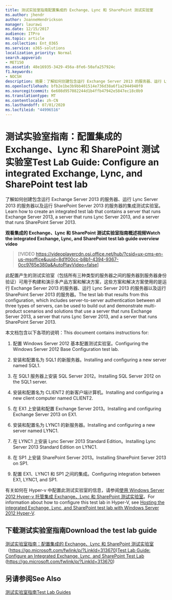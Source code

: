 ```yaml
---
title: 测试实验室指南配置集成的 Exchange、Lync 和 SharePoint 测试实验室
ms.author: jhendr
author: JoanneHendrickson
manager: laurawi
ms.date: 12/15/2017
audience: ITPro
ms.topic: article
ms.collection: Ent_O365
ms.service: o365-solutions
localization_priority: Normal
search.appverid:
- MET150
ms.assetid: 48e16935-3429-456a-8fe6-50afa257924c
f1.keywords:
- NOCSH
description: 摘要：了解如何创建包含运行 Exchange Server 2013 的服务器、运行 Lync Server 2013 的服务器以及运行 SharePoint Server 2013 的服务器的集成测试实验室。
ms.openlocfilehash: bfb2e1be3b9bb401514e736d38a6f1a2944940f0
ms.sourcegitcommit: 6e608d957082244d1b4ffb47942e5847ec18c0b9
ms.translationtype: MT
ms.contentlocale: zh-CN
ms.lasthandoff: 07/01/2020
ms.locfileid: "44996516"
---
```

# <a name="test-lab-guide-configure-an-integrated-exchange-lync-and-sharepoint-test-lab"></a><span data-ttu-id="eabbc-103">测试实验室指南：配置集成的 Exchange、Lync 和 SharePoint 测试实验室</span><span class="sxs-lookup"><span data-stu-id="eabbc-103">Test Lab Guide: Configure an integrated Exchange, Lync, and SharePoint test lab</span></span>

 <span data-ttu-id="eabbc-104">了解如何创建包含运行 Exchange Server 2013 的服务器、运行 Lync Server 2013 的服务器以及运行 SharePoint Server 2013 的服务器的集成测试实验室。</span><span class="sxs-lookup"><span data-stu-id="eabbc-104">Learn how to create an integrated test lab that contains a server that runs Exchange Server 2013, a server that runs Lync Server 2013, and a server that runs SharePoint Server 2013.</span></span>
 
<span data-ttu-id="eabbc-105">**观看集成的 Exchange、Lync 和 SharePoint 测试实验室指南概述视频**</span><span class="sxs-lookup"><span data-stu-id="eabbc-105">**Watch the integrated Exchange, Lync, and SharePoint test lab guide overview video**</span></span>

> [!VIDEO https://videoplayercdn.osi.office.net/hub/?csid=ux-cms-en-us-msoffice&uuid=8d1f00cc-b8b1-4394-9367-0cc9765e380a&AutoPlayVideo=false]
 
<span data-ttu-id="eabbc-106">此配置产生的测试实验室（包括所有三种类型的服务器之间的服务器到服务器身份验证）可用于构建和演示多产品方案和解决方案，这些方案和解决方案使用的是运行 Exchange Server 2013 的服务器、运行 Lync Server 2013 的服务器以及运行 SharePoint Server 2013 的服务器。</span><span class="sxs-lookup"><span data-stu-id="eabbc-106">The test lab that results from this configuration, which includes server-to-server authentication between all three types of servers, can be used to build out and demonstrate multi-product scenarios and solutions that use a server that runs Exchange Server 2013, a server that runs Lync Server 2013, and a server that runs SharePoint Server 2013.</span></span>
  
<span data-ttu-id="eabbc-107">本文档包含以下各项的说明：</span><span class="sxs-lookup"><span data-stu-id="eabbc-107">This document contains instructions for:</span></span>
  
1. <span data-ttu-id="eabbc-108">配置 Windows Server 2012 基本配置测试实验室。</span><span class="sxs-lookup"><span data-stu-id="eabbc-108">Configuring the Windows Server 2012 Base Configuration test lab.</span></span>
    
2. <span data-ttu-id="eabbc-109">安装和配置名为 SQL1 的新服务器。</span><span class="sxs-lookup"><span data-stu-id="eabbc-109">Installing and configuring a new server named SQL1.</span></span>
    
3. <span data-ttu-id="eabbc-110">在 SQL1 服务器上安装 SQL Server 2012。</span><span class="sxs-lookup"><span data-stu-id="eabbc-110">Installing SQL Server 2012 on the SQL1 server.</span></span>
    
4. <span data-ttu-id="eabbc-111">安装和配置名为 CLIENT2 的新客户端计算机。</span><span class="sxs-lookup"><span data-stu-id="eabbc-111">Installing and configuring a new client computer named CLIENT2.</span></span>
    
5. <span data-ttu-id="eabbc-112">在 EX1 上安装和配置 Exchange Server 2013。</span><span class="sxs-lookup"><span data-stu-id="eabbc-112">Installing and configuring Exchange Server 2013 on EX1.</span></span>
    
6. <span data-ttu-id="eabbc-113">安装和配置名为 LYNC1 的新服务器。</span><span class="sxs-lookup"><span data-stu-id="eabbc-113">Installing and configuring a new server named LYNC1.</span></span>
    
7. <span data-ttu-id="eabbc-114">在 LYNC1 上安装 Lync Server 2013 Standard Edition。</span><span class="sxs-lookup"><span data-stu-id="eabbc-114">Installing Lync Server 2013 Standard Edition on LYNC1.</span></span>
    
8. <span data-ttu-id="eabbc-115">在 SP1 上安装 SharePoint Server 2013。</span><span class="sxs-lookup"><span data-stu-id="eabbc-115">Installing SharePoint Server 2013 on SP1.</span></span>
    
9. <span data-ttu-id="eabbc-116">配置 EX1、LYNC1 和 SP1 之间的集成。</span><span class="sxs-lookup"><span data-stu-id="eabbc-116">Configuring integration between EX1, LYNC1, and SP1.</span></span>
    
<span data-ttu-id="eabbc-117">有关如何在 Hyper-v 中配置此测试实验室的信息，请参阅[使用 Windows Server 2012 Hyper-v 托管集成 Exchange、Lync 和 SharePoint 测试实验室](https://social.technet.microsoft.com/wiki/contents/articles/18483.hosting-the-integrated-exchange-lync-and-sharepoint-test-lab-with-windows-server-2012-hyper-v.aspx)。</span><span class="sxs-lookup"><span data-stu-id="eabbc-117">For information about how to configure this test lab in Hyper-V, see [Hosting the integrated Exchange, Lync, and SharePoint test lab with Windows Server 2012 Hyper-V](https://social.technet.microsoft.com/wiki/contents/articles/18483.hosting-the-integrated-exchange-lync-and-sharepoint-test-lab-with-windows-server-2012-hyper-v.aspx).</span></span>
  
## <a name="download-the-test-lab-guide"></a><span data-ttu-id="eabbc-118">下载测试实验室指南</span><span class="sxs-lookup"><span data-stu-id="eabbc-118">Download the test lab guide</span></span>

<span data-ttu-id="eabbc-119">[测试实验室指南：配置集成的 Exchange、Lync 和 SharePoint 测试实验室](https://go.microsoft.com/fwlink/p/?LinkId=313670)（https://go.microsoft.com/fwlink/p/?LinkId=313670)</span><span class="sxs-lookup"><span data-stu-id="eabbc-119">[Test Lab Guide: Configure an Integrated Exchange, Lync, and SharePoint Test Lab](https://go.microsoft.com/fwlink/p/?LinkId=313670) (https://go.microsoft.com/fwlink/p/?LinkId=313670)</span></span>
  
## <a name="see-also"></a><span data-ttu-id="eabbc-120">另请参阅</span><span class="sxs-lookup"><span data-stu-id="eabbc-120">See Also</span></span>

[<span data-ttu-id="eabbc-121">测试实验室指南</span><span class="sxs-lookup"><span data-stu-id="eabbc-121">Test Lab Guides</span></span>](https://go.microsoft.com/fwlink/p/?LinkId=202817)




